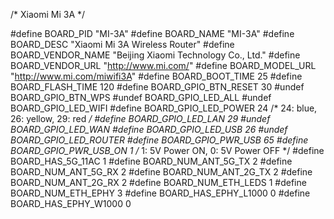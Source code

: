 /* Xiaomi Mi 3A */

#define BOARD_PID		"MI-3A"
#define BOARD_NAME		"MI-3A"
#define BOARD_DESC		"Xiaomi Mi 3A Wireless Router"
#define BOARD_VENDOR_NAME	"Beijing Xiaomi Technology Co., Ltd."
#define BOARD_VENDOR_URL	"http://www.mi.com/"
#define BOARD_MODEL_URL		"http://www.mi.com/miwifi3A"
#define BOARD_BOOT_TIME		25
#define BOARD_FLASH_TIME	120
#define BOARD_GPIO_BTN_RESET	30
#undef  BOARD_GPIO_BTN_WPS
#undef  BOARD_GPIO_LED_ALL
#undef  BOARD_GPIO_LED_WIFI
#define BOARD_GPIO_LED_POWER	24	/* 24: blue, 26: yellow, 29: red */
#define BOARD_GPIO_LED_LAN	29
#undef  BOARD_GPIO_LED_WAN
#define BOARD_GPIO_LED_USB	26
#undef  BOARD_GPIO_LED_ROUTER
#define BOARD_GPIO_PWR_USB	65
#define BOARD_GPIO_PWR_USB_ON	1	/* 1: 5V Power ON, 0: 5V Power OFF */
#define BOARD_HAS_5G_11AC	1
#define BOARD_NUM_ANT_5G_TX	2
#define BOARD_NUM_ANT_5G_RX	2
#define BOARD_NUM_ANT_2G_TX	2
#define BOARD_NUM_ANT_2G_RX	2
#define BOARD_NUM_ETH_LEDS	1
#define BOARD_NUM_ETH_EPHY	3
#define BOARD_HAS_EPHY_L1000	0
#define BOARD_HAS_EPHY_W1000  0
